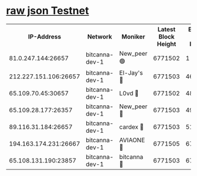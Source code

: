 [raw json Testnet](https://rpc-check.bcat.stavr.tech/bcat/rpc-bcat-result.json)
=


<table><tr><th>IP-Address</th><th>Network</th><th>Moniker</th><th>Latest Block Height</th><th>Earliest Block Height</th><th>Catching Up</th><th>Tx Index</th><th>Voting Power</th><th>Scan Time</th></tr><tr><td>81.0.247.144:26657</td><td>bitcanna-dev-1</td><td>New_peer 🟢</td><td>6771502</td><td>1</td><td>False</td><td>on</td><td>0</td><td>2024-03-07T15:44:12.160519829UTC</td></tr><tr><td>212.227.151.106:26657</td><td>bitcanna-dev-1</td><td>El-Jay's 🔴</td><td>6771503</td><td>4670391</td><td>False</td><td>on</td><td>2218364</td><td>2024-03-07T15:44:18.780076575UTC</td></tr><tr><td>65.109.70.45:30657</td><td>bitcanna-dev-1</td><td>L0vd 🔴</td><td>6771502</td><td>4828155</td><td>False</td><td>on</td><td>308120</td><td>2024-03-07T15:44:12.445986990UTC</td></tr><tr><td>65.109.28.177:26357</td><td>bitcanna-dev-1</td><td>New_peer 🔴</td><td>6771503</td><td>4952911</td><td>False</td><td>on</td><td>2237167</td><td>2024-03-07T15:44:19.420266370UTC</td></tr><tr><td>89.116.31.184:26657</td><td>bitcanna-dev-1</td><td>cardex 🔴</td><td>6771503</td><td>5185001</td><td>False</td><td>on</td><td>1</td><td>2024-03-07T15:44:19.122223385UTC</td></tr><tr><td>194.163.174.231:26667</td><td>bitcanna-dev-1</td><td>AVIAONE 🔴</td><td>6771505</td><td>6760901</td><td>False</td><td>on</td><td>1949865</td><td>2024-03-07T15:44:28.153740052UTC</td></tr><tr><td>65.108.131.190:23857</td><td>bitcanna-dev-1</td><td>bitcanna 🔴</td><td>6771503</td><td>6767503</td><td>False</td><td>off</td><td>378646</td><td>2024-03-07T15:44:19.711815208UTC</td></tr></table>